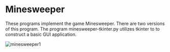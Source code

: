 # Minesweeper
These programs implement the game Minesweeper.
There are two versions of this program. The program minesweeper-tkinter.py utilizes tkinter to to construct a basic GUI application.

![minesweeper1](https://github.com/redohrm/Minesweeper/assets/149263840/3444dda2-6a90-4784-927b-9152d0089c1a)
